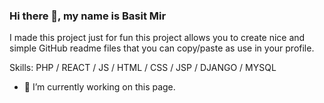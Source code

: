 ### Hi there 👋, my name is Basit Mir

I made this project just for fun this project allows you to create nice and simple GitHub readme files that you can copy/paste as use in your profile.

Skills: PHP / REACT / JS / HTML / CSS / JSP / DJANGO / MYSQL 

- 🔭 I’m currently working on this page. 
